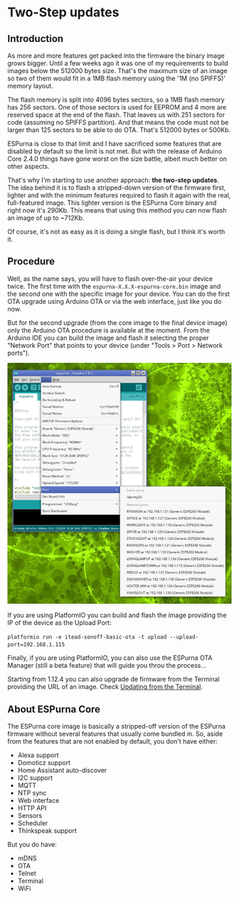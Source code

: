 # Two-Step updates

## Introduction

As more and more features get packed into the firmware the binary image grows bigger. Until a few weeks ago it was one of my requirements to build images below the 512000 bytes size. That's the maximum size of an image so two of them would fit in a 1MB flash memory using the '1M (no SPIFFS)' memory layout.

The flash memory is split into 4096 bytes sectors, so a 1MB flash memory has 256 sectors. One of those sectors is used for EEPROM and 4 more are reserved space at the end of the flash. That leaves us with 251 sectors for code (assuming no SPIFFS partition). And that means the code must not be larger than 125 sectors to be able to do OTA. That's 512000 bytes or 500Kb.

ESPurna is close to that limit and I have sacrificed some features that are disabled by default so the limit is not met. But with the release of Arduino Core 2.4.0 things have gone worst on the size battle, albeit much better on other aspects.

That's why I'm starting to use another approach: **the two-step updates**. The idea behind it is to flash a stripped-down version of the firmware first, lighter and with the minimum features required to flash it again with the real, full-featured image. This lighter version is the ESPurna Core binary and right now it's 290Kb. This means that using this method you can now flash an image of up to ~712Kb.

Of course, it's not as easy as it is doing a single flash, but I think it's worth it.

## Procedure

Well, as the name says, you will have to flash over-the-air your device twice. The first time with the `espurna-X.X.X-espurna-core.bin` image and the second one with the specific image for your device. You can do the first OTA upgrade using Arduino OTA or via the web interface, just like you do now.

But for the second upgrade (from the core image to the final device image) only the Arduino OTA procedure is available at the moment. From the Arduino IDE you can build the image and flash it selecting the proper "Network Port" that points to your device (under "Tools > Port > Network ports").

![Arduino OTA](images/arduino/arduino-ota.jpg)

If you are using PlatformIO you can build and flash the image providing the IP of the device as the Upload Port:

`platformio run -e itead-sonoff-basic-ota -t upload --upload-port=192.168.1.115`

Finally, if you are using PlatformIO, you can also use the ESPurna OTA Manager (still a beta feature) that will guide you throu the process...

Starting from 1.12.4 you can also upgrade de firmware from the Terminal providing the URL of an image. Check [Updating from the Terminal](https://github.com/xoseperez/espurna/wiki/OTA#updating-from-the-terminal).

## About ESPurna Core

The ESPurna core image is basically a stripped-off version of the ESPurna firmware without several features that usually come bundled in. So, aside from the features that are not enabled by default, you don't have either:

* Alexa support
* Domoticz support
* Home Assistant auto-discover
* I2C support
* MQTT
* NTP sync
* Web interface
* HTTP API
* Sensors
* Scheduler
* Thinkspeak support

But you do have: 

* mDNS
* OTA
* Telnet
* Terminal
* WiFi
